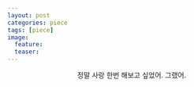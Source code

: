 ```yaml
---
layout: post
categories: piece
tags: [piece]
image:
  feature:
  teaser:
---
```


<p align="center">
정말 사랑 한번 해보고 싶었어. 그랬어.
</p>
